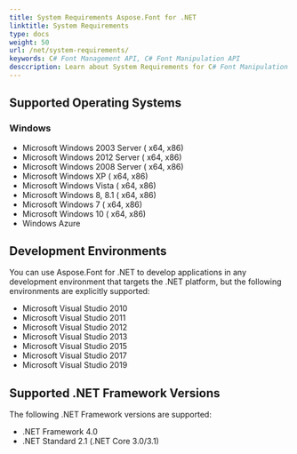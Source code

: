 ```yaml
---
title: System Requirements Aspose.Font for .NET
linktitle: System Requirements
type: docs
weight: 50
url: /net/system-requirements/
keywords: C# Font Management API, C# Font Manipulation API
desccription: Learn about System Requirements for C# Font Manipulation and Management API on Windows and supported Development Environments like Visual Studio.
---
```


## **Supported Operating Systems**
### **Windows**
 * Microsoft Windows 2003 Server ( x64, x86)
 * Microsoft Windows 2012 Server ( x64, x86)
 * Microsoft Windows 2008 Server ( x64, x86)
 * Microsoft Windows XP ( x64, x86)
 * Microsoft Windows Vista ( x64, x86)
 * Microsoft Windows 8, 8.1 ( x64, x86)
 * Microsoft Windows 7 ( x64, x86)
 * Microsoft Windows 10 ( x64, x86)
 * Windows Azure
## **Development Environments**
You can use Aspose.Font for .NET to develop applications in any development environment that targets the .NET platform, but the following environments are explicitly supported:

 * Microsoft Visual Studio 2010
 * Microsoft Visual Studio 2011
 * Microsoft Visual Studio 2012
 * Microsoft Visual Studio 2013
 * Microsoft Visual Studio 2015
 * Microsoft Visual Studio 2017
 * Microsoft Visual Studio 2019

## **Supported .NET Framework Versions**
The following .NET Framework versions are supported:

 * .NET Framework 4.0
 * .NET Standard 2.1 (.NET Core 3.0/3.1)
